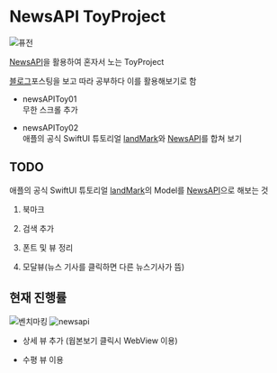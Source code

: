 # NewsAPI ToyProject

![퓨전](https://cdn.eyesmag.com/wp-content/uploads/2017/12/28144328/adidas-x-dragonball-z-collaboration-rumor-main.gif)

[NewsAPI](https://newsapi.org)을 활용하여 혼자서 노는 ToyProject
<br/>

[블로그](https://ggasoon2.tistory.com/9)포스팅을 보고 따라 공부하다 이를 활용해보기로 함
<br/>

- newsAPIToy01
  <br/>
  무한 스크롤 추가
  <br/>

- newsAPIToy02
  <br/>
  애플의 공식 SwiftUI 튜토리얼 [landMark](https://github.com/BOLTB0X/SwiftUI_Tutorials)와 [NewsAPI](https://newsapi.org)를 합쳐 보기

## TODO

애플의 공식 SwiftUI 튜토리얼 [landMark](https://github.com/BOLTB0X/SwiftUI_Tutorials)의 Model를 [NewsAPI](https://newsapi.org)으로 해보는 것
<br/>

1. 북마크
   <br/>

2. 검색 추가
   <br/>

3. 폰트 및 뷰 정리
   <br/>

4. 모달뷰(뉴스 기사를 클릭하면 다른 뉴스기사가 뜸)
   <br/>

## **현재 진행률**

![벤치마킹](https://github.com/BOLTB0X/NewsAPIToyProject/blob/main/gif/%EA%B3%B5%EC%8B%9D%ED%8A%9C%ED%86%A0%EB%A6%AC%EC%96%BC.gif?raw=true) ![newsapi](https://github.com/BOLTB0X/NewsAPIToyProject/blob/main/gif/%EB%89%B4%EC%8A%A402_01_%EC%9E%84%EC%8B%9C%EB%A9%94%EC%9D%B8.gif?raw=true)

- 상세 뷰 추가 (웝본보기 클릭시 WebView 이용)
  <br/>

- 수평 뷰 이용

